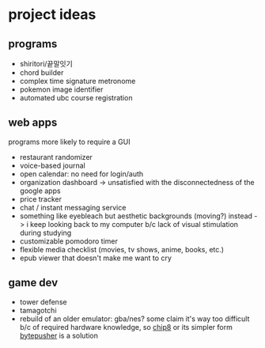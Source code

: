 # project ideas 
## programs
- shiritori/끝말잇기
- chord builder
- complex time signature metronome
- pokemon image identifier
- automated ubc course registration

## web apps
programs more likely to require a GUI
- restaurant randomizer
- voice-based journal
- open calendar: no need for login/auth
- organization dashboard -> unsatisfied with the disconnectedness of the google apps
- price tracker
- chat / instant messaging service
- something like eyebleach but aesthetic backgrounds (moving?) instead -> i keep looking back to my computer b/c lack of visual stimulation during studying
- customizable pomodoro timer
- flexible media checklist (movies, tv shows, anime, books, etc.)
- epub viewer that doesn't make me want to cry

## game dev
- tower defense
- tamagotchi
- rebuild of an older emulator: gba/nes? some claim it's way too difficult b/c of required hardware knowledge, so [chip8](https://blog.scottlogic.com/2017/12/13/chip8-emulator-webassembly-rust.html) or its simpler form [bytepusher](https://esolangs.org/wiki/BytePusher) is a solution
